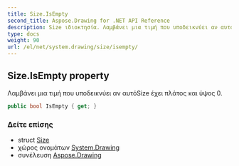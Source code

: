 ```yaml
---
title: Size.IsEmpty
second_title: Aspose.Drawing for .NET API Reference
description: Size ιδιοκτησία. Λαμβάνει μια τιμή που υποδεικνύει αν αυτόSize έχει πλάτος και ύψος 0.
type: docs
weight: 90
url: /el/net/system.drawing/size/isempty/
---
```

## Size.IsEmpty property

Λαμβάνει μια τιμή που υποδεικνύει αν αυτόSize έχει πλάτος και ύψος 0.

```csharp
public bool IsEmpty { get; }
```

### Δείτε επίσης

* struct [Size](../)
* χώρος ονομάτων [System.Drawing](../../size/)
* συνέλευση [Aspose.Drawing](../../../)


